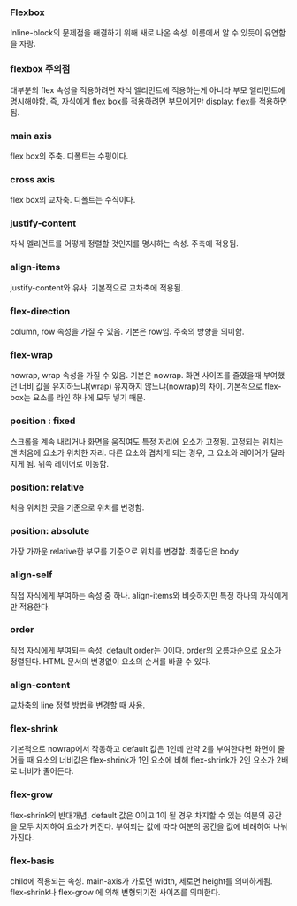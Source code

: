 ### Flexbox
Inline-block의 문제점을 해결하기 위해 새로 나온 속성. 이름에서 알 수 있듯이 유연함을 자랑.

### flexbox 주의점
대부분의 flex 속성을 적용하려면 자식 엘리먼트에 적용하는게 아니라 부모 엘리먼트에 명시해야함. 즉, 자식에게 flex box를 적용하려면 부모에게만 display: flex를
적용하면 됨.

### main axis
flex box의 주축. 디폴트는 수평이다.

### cross axis
flex box의 교차축. 디폴트는 수직이다.

### justify-content
자식 엘리먼트를 어떻게 정렬할 것인지를 명시하는 속성. 주축에 적용됨.

### align-items
justify-content와 유사. 기본적으로 교차축에 적용됨.

### flex-direction
column, row 속성을 가질 수 있음. 기본은 row임. 주축의 방향을 의미함.

### flex-wrap
nowrap, wrap 속성을 가질 수 있음. 기본은 nowrap. 화면 사이즈를 줄였을때 부여했던 너비 값을 유지하느냐(wrap) 유지하지 않느냐(nowrap)의 차이. 기본적으로 flex-box는 요소를
라인 하나에 모두 넣기 때문.

### position : fixed
스크롤을 계속 내리거나 화면을 움직여도 특정 자리에 요소가 고정됨. 고정되는 위치는 맨 처음에 요소가 위치한 자리.
다른 요소와 겹치게 되는 경우, 그 요소와 레이어가 달라지게 됨. 위쪽 레이어로 이동함.

### position: relative
처음 위치한 곳을 기준으로 위치를 변경함. 

### position: absolute
가장 가까운 relative한 부모를 기준으로 위치를 변경함. 최종단은 body

### align-self
직접 자식에게 부여하는 속성 중 하나. align-items와 비슷하지만 특정 하나의 자식에게만 적용한다.

### order
직접 자식에게 부여되는 속성. default order는 0이다. order의 오름차순으로 요소가 정렬된다. HTML 문서의 변경없이 요소의 순서를 바꿀 수 있다. 

### align-content
교차축의 line 정렬 방법을 변경할 때 사용.

### flex-shrink
기본적으로 nowrap에서 작동하고 default 값은 1인데 만약 2를 부여한다면 화면이 줄어들 때 
요소의 너비값은 flex-shrink가 1인 요소에 비해 flex-shrink가 2인 요소가 2배로 너비가 줄어든다.

### flex-grow
flex-shrink의 반대개념. default 값은 0이고 1이 될 경우 차지할 수 있는 여분의 공간을 모두 차지하여 요소가 커진다.
부여되는 값에 따라 여분의 공간을 값에 비례하여 나눠가진다.

### flex-basis
child에 적용되는 속성. main-axis가 가로면 width, 세로면 height를 의미하게됨. flex-shrink나 flex-grow 에 의해 변형되기전 사이즈를 의미한다.  
